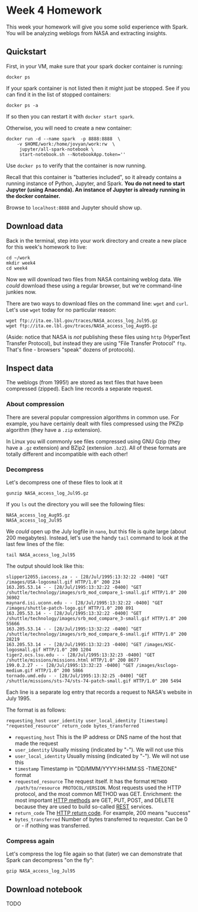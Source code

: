 # Week 4 Homework

This week your homework will give you some solid experience with Spark.  You will be
analyzing weblogs from NASA and extracting insights.

## Quickstart

First, in your VM, make sure that your spark docker container is running:
```
docker ps
```

If your spark container is not listed then it might just be stopped.  See
if you can find it in the list of stopped containers:
```
docker ps -a
```
If so then you can restart it with `docker start spark`.

Otherwise, you will need to create a new container:
```
docker run -d --name spark  -p 8888:8888  \
    -v $HOME/work:/home/jovyan/work:rw  \
     jupyter/all-spark-notebook \
     start-notebook.sh --NotebookApp.token='' 
```

Use `docker ps` to verify that the container is now running.

Recall that this container is "batteries included", so it already contains
a running instance of Python, Jupyter, and Spark.  **You do not need to start
Jupyter (using Anaconda).  An instance of Jupyter is already running in the docker container.**

Browse to `localhost:8888` and Jupyter should show up.

## Download data

Back in the terminal, step into your work directory and create a new place for
this week's homework to live:
```
cd ~/work
mkdir week4
cd week4
```

Now we will download two files from NASA containing weblog data.  We *could* download these
using a regular browser, but we're command-line junkies now.

There are two ways to download files
on the command line:  `wget` and `curl`.  Let's use `wget` today for no particular reason:
```
wget ftp://ita.ee.lbl.gov/traces/NASA_access_log_Jul95.gz
wget ftp://ita.ee.lbl.gov/traces/NASA_access_log_Aug95.gz
```
(Aside:  notice that NASA is *not* publishing these files using `http` (HyperText Transfer Protocol),
but instead they are using "File Transfer Protocol" `ftp`.  That's fine - browsers "speak" dozens of protocols).

## Inspect data

The weblogs (from 1995!) are stored as text files that have been compressed (zipped).  Each line
records a separate request.

### About compression

There are several popular compression algorithms in common use.  For example, you have certainly dealt with files
compressed using the PKZip algorithm (they have a `.zip` extension).

In Linux you will commonly see files compressed
using GNU Gzip (they have a `.gz` extension) and BZip2 (extension `.bz2`).
All of these formats are totally different and incompatible with each other!

### Decompress

Let's decompress one of these files to look at it
```
gunzip NASA_access_log_Jul95.gz
```

If you `ls` out the directory you will see the following files:
```
NASA_access_log_Aug95.gz
NASA_access_log_Jul95
```

We *could* open up the July logfile in `nano`, but this file is quite large (about 200 megabytes).
Instead, let's use the handy `tail` command to look at the last few lines of the file:
```
tail NASA_access_log_Jul95
```

The output should look like this:
```
slipper12055.iaccess.za - - [28/Jul/1995:13:32:22 -0400] "GET /images/USA-logosmall.gif HTTP/1.0" 200 234
163.205.53.14 - - [28/Jul/1995:13:32:22 -0400] "GET /shuttle/technology/images/srb_mod_compare_1-small.gif HTTP/1.0" 200 36902
maynard.isi.uconn.edu - - [28/Jul/1995:13:32:22 -0400] "GET /images/shuttle-patch-logo.gif HTTP/1.0" 200 891
163.205.53.14 - - [28/Jul/1995:13:32:22 -0400] "GET /shuttle/technology/images/srb_mod_compare_3-small.gif HTTP/1.0" 200 55666
163.205.53.14 - - [28/Jul/1995:13:32:22 -0400] "GET /shuttle/technology/images/srb_mod_compare_6-small.gif HTTP/1.0" 200 28219
163.205.53.14 - - [28/Jul/1995:13:32:23 -0400] "GET /images/KSC-logosmall.gif HTTP/1.0" 200 1204
tiger2.ocs.lsu.edu - - [28/Jul/1995:13:32:23 -0400] "GET /shuttle/missions/missions.html HTTP/1.0" 200 8677
199.0.2.27 - - [28/Jul/1995:13:32:23 -0400] "GET /images/ksclogo-medium.gif HTTP/1.0" 200 5866
tornado.umd.edu - - [28/Jul/1995:13:32:25 -0400] "GET /shuttle/missions/sts-74/sts-74-patch-small.gif HTTP/1.0" 200 5494
```

Each line is a separate log entry that records a request to NASA's website in July 1995.

The format is as follows:
```
requesting_host user_identity user_local_identity [timestamp] "requested_resource" return_code bytes_transferred
```

- `requesting_host` This is the IP address or DNS name of the host that made the request
- `user_identity` Usually missing (indicated by "-").  We will not use this
- `user_local_identity` Usually missing (indicated by "-").  We will not use this
- `timestamp` Timestamp in "DD/MMM/YYYY:HH:MM:SS -TIMEZONE" format
- `requested_resource` The request itself.  It has the format `METHOD /path/to/resource PROTOCOL/VERSION`.  Most requests used the
  HTTP protocol, and the most common METHOD was GET.  Enrichment:  the most important [HTTP methods](https://www.w3schools.com/tags/ref_httpmethods.asp)
  are GET, PUT, POST, and DELETE because they are used to build so-called [REST](https://medium.com/extend/what-is-rest-a-simple-explanation-for-beginners-part-1-introduction-b4a072f8740f) services.
- `return_code` The [HTTP return code](https://www.restapitutorial.com/httpstatuscodes.html).  For example, 200 means "success"
- `bytes_transferred` Number of bytes transferred to requestor.  Can be 0 or - if nothing was transferred.

### Compress again

Let's compress the log file again so that (later) we can demonstrate that Spark can decompress "on the fly":
```
gzip NASA_access_log_Jul95
```

## Download notebook

TODO
